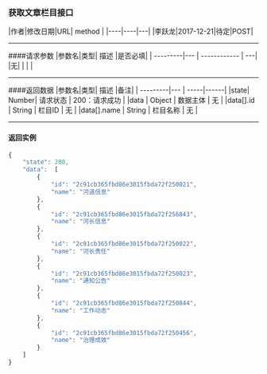 ### 获取文章栏目接口

|作者|修改日期|URL| method |
|----|----|---|
|李跃龙|2017-12-21|待定|POST|

------------

####请求参数
|参数名|类型| 描述 |是否必填|
| ---------|--- | ------------ | ---|
|无| |  | |

-------------------------------
####返回数据
|参数名|类型| 描述 |备注|
| ---------|--- | -----|------|
|state| Number| 请求状态 | 200：请求成功 |
|data | Object | 数据主体 | 无 |
|data[].id | String | 栏目ID | 无 |
|data[].name | String | 栏目名称 | 无 |

-------------------------------------
#### 返回实例
```javascript
{
    "state": 200,
    "data":  [
        {
            "id": "2c91cb365fbd86e3015fbda72f250021",
            "name": "河道信息"
        },
        {
            "id": "2c91cb365fbd86e3015fbda72f256843",
            "name": "河长信息"
        },
        {
            "id": "2c91cb365fbd86e3015fbda72f250022",
            "name": "河长责任"
        },
        {
            "id": "2c91cb365fbd86e3015fbda72f250023",
            "name": "通知公告"
        },
        {
            "id": "2c91cb365fbd86e3015fbda72f250844",
            "name": "工作动态"
        },
        {
            "id": "2c91cb365fbd86e3015fbda72f250456",
            "name": "治理成效"
        }
    ]
}

```

